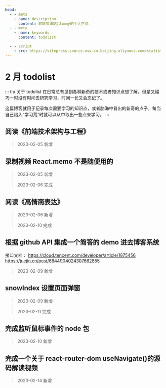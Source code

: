 ```yaml
---
head:
  - - meta
    - name: description
      content: 前端加油站|Jimmy的个人空间
  - - meta
    - name: keywords
      content: todolist

  - - script
    - src: https://vitepress-source.oss-cn-beijing.aliyuncs.com/statistics.js
---
```


# 2 月 todolist

::: tip 关于 todolist
在日常总有见到各种新奇的技术或者知识点想了解，但是又碰巧一时没有时间去研究学习，时间一长又会忘记了。

这篇博客就用于记录每次需要学习的知识点，或者脑海中冒出的新奇的点子，每当自己陷入“学习荒”时就可以从中取出一些点来学习。
:::

## 阅读《前端技术架构与工程》

> 2023-02-05 新增

## 录制视频 React.memo 不是随便用的

> 2023-02-05 新增
>
> 2023-02-06 完成

## 阅读《高情商表达》

> 2023-02-06 新增
>
> 2023-02-10 完成

## 根据 github API 集成一个简答的 demo 进去博客系统

接口文档： https://cloud.tencent.com/developer/article/1875456
https://juejin.cn/post/6844904024307662855

> 2023-02-09 新增

## snowIndex 设置页面弹窗

> 2023-02-09 新增
>
> 2023-02-11 完成

## 完成监听鼠标事件的 node 包

> 2023-02-10 新增

## 完成一个关于 react-router-dom useNavigate()的源码解读视频

> 2023-02-14 新增
